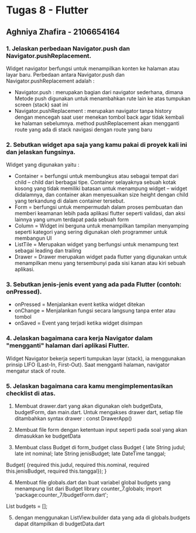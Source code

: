 # Tugas 8 - Flutter
## Aghniya Zhafira - 2106654164

### 1. Jelaskan perbedaan Navigator.push dan Navigator.pushReplacement.
Widget navigator berfungsi untuk menampilkan konten ke halaman atau layar baru. Perbedaan antara Navigator.push dan Navigator.pushReplacement adalah :
- Navigator.push : merupakan bagian dari navigator sederhana, dimana Metode push digunakan untuk menambahkan rute lain ke atas tumpukan screen (stack) saat ini
- Navigator.pushReplacement : merupakan navigator tanpa history dengan mencegah saat user menekan tombol back agar tidak kembali ke halaman sebelumnya. method pushReplacement akan mengganti route yang ada di stack navigasi dengan route yang baru

### 2. Sebutkan widget apa saja yang kamu pakai di proyek kali ini dan jelaskan fungsinya.
Widget yang digunakan yaitu :
- Container = berfungsi untuk membungkus atau sebagai tempat dari child – child dari berbagai tipe. Container selayaknya sebuah kotak kosong yang tidak memiliki batasan untuk menampung widget – widget didalamnya, dan container akan menyesuaikan size height dengan child yang terkandung di dalam container tersebut.
- Form =  berfungsi untuk mempermudah dalam proses pembuatan dan memberi keamanan lebih pada aplikasi flutter seperti validasi, dan aksi lainnya yang umum terdapat pada sebuah form
- Column = Widget ini berguna untuk menampilkan tampilan menyamping seperti kategori yang sering digunakan oleh programmer untuk membangun UI
- ListTile = Merupakan widget yang berfungsi untuk menampung text sebagai leading dan trailing
- Drawer = Drawer merupakan widget pada flutter yang digunakan untuk menampilkan menu yang tersembunyi pada sisi kanan atau kiri sebuah aplikasi.

### 3. Sebutkan jenis-jenis event yang ada pada Flutter (contoh: onPressed).
- onPressed = Menjalankan event ketika widget ditekan
- onChange = Menjalankan fungsi secara langsung tanpa enter atau tombol
- onSaved = Event yang terjadi ketika widget disimpan

### 4. Jelaskan bagaimana cara kerja Navigator dalam "mengganti" halaman dari aplikasi Flutter.
Widget Navigator bekerja seperti tumpukan layar (stack), ia menggunakan prinsip LIFO (Last-In, First-Out). Saat mengganti halaman, navigator mengatur stack of route.

### 5. Jelaskan bagaimana cara kamu mengimplementasikan checklist di atas.
1. Membuat drawer.dart yang akan digunakan oleh budgetData, budgetForm, dan main.dart. Untuk mengakses drawer dart, setiap file ditambahkan syntax drawer : const DrawerApp()

2. Membuat file form dengan ketentuan input seperti pada soal yang akan dimasukkan ke budgetData

3. Membuat class Budget di form_budget 
class Budget {
  late String judul;
  late int nominal;
  late String jenisBudget;
  late DateTime tanggal;

  Budget(
      {required this.judul, required this.nominal, required this.jenisBudget, required this.tanggal});
}

4. Membuat file globals.dart dan buat variabel global budgets yang menampung list dari Budget
library counter_7.globals;
import 'package:counter_7/budgetForm.dart';

List<Budget> budgets = [];

5. dengan menggunakan ListView.builder data yang ada di globals.budgets dapat ditampilkan di budgetData.dart
